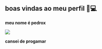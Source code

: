## boas vindas ao meu perfil 🥇💻

**meu nome é pedrox** 

![](https://media1.tenor.com/m/LHkO6bJ5W4cAAAAC/pc.gif)

 **cansei de progamar**
